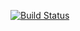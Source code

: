 [![Build Status](https://travis-ci.org/jlosito/ansible-role-znc.svg?branch=master)](https://travis-ci.org/jlosito/ansible-role-znc)
